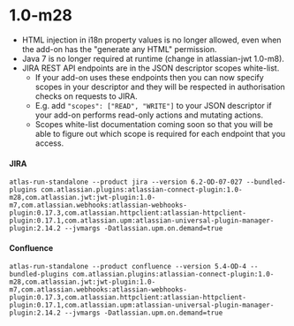 # 1.0-m28
* HTML injection in i18n property values is no longer allowed, even when the add-on has the "generate any HTML" permission.
* Java 7 is no longer required at runtime (change in atlassian-jwt 1.0-m8).
* JIRA REST API endpoints are in the JSON descriptor scopes white-list.
    * If your add-on uses these endpoints then you can now specify scopes in your descriptor and they will be respected in authorisation checks on requests to JIRA.
    * E.g. add ```"scopes": ["READ", "WRITE"]``` to your JSON descriptor if your add-on performs read-only actions and mutating actions.
    * Scopes white-list documentation coming soon so that you will be able to figure out which scope is required for each endpoint that you access.

#### JIRA
<pre><code data-lang="text">atlas-run-standalone --product jira --version 6.2-OD-07-027 --bundled-plugins com.atlassian.plugins:atlassian-connect-plugin:1.0-m28,com.atlassian.jwt:jwt-plugin:1.0-m7,com.atlassian.webhooks:atlassian-webhooks-plugin:0.17.3,com.atlassian.httpclient:atlassian-httpclient-plugin:0.17.1,com.atlassian.upm:atlassian-universal-plugin-manager-plugin:2.14.2 --jvmargs -Datlassian.upm.on.demand=true</code></pre>

#### Confluence
<pre><code data-lang="text">atlas-run-standalone --product confluence --version 5.4-OD-4 --bundled-plugins com.atlassian.plugins:atlassian-connect-plugin:1.0-m28,com.atlassian.jwt:jwt-plugin:1.0-m7,com.atlassian.webhooks:atlassian-webhooks-plugin:0.17.3,com.atlassian.httpclient:atlassian-httpclient-plugin:0.17.1,com.atlassian.upm:atlassian-universal-plugin-manager-plugin:2.14.2 --jvmargs -Datlassian.upm.on.demand=true</code></pre>
